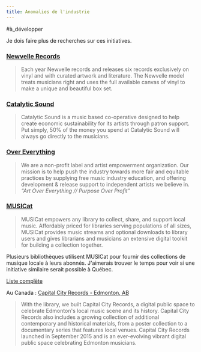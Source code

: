 ```yaml
---
title: Anomalies de l'industrie
---
```


#à_développer 

Je dois faire plus de recherches sur ces initiatives.

### [Newvelle Records](https://www.newvelle-records.com/)
>Each year Newvelle records and releases six records exclusively on vinyl and with curated artwork and literature. The Newvelle model treats musicians right and uses the full available canvas of vinyl to make a unique and beautiful box set.

### [Catalytic Sound](https://catalyticsound.com/)
>Catalytic Sound is a music based co-operative designed to help create economic sustainability for its artists through patron support.  Put simply, 50% of the money you spend at Catalytic Sound will always go directly to the musicians.

### [Over Everything](https://overeverything.org/)
>We are a non-profit label and artist empowerment organization. Our mission is to help push the industry towards more fair and equitable practices by supplying free music industry education, and offering development & release support to independent artists we believe in. _“Art Over Everything // Purpose Over Profit”_

### [MUSICat](https://musicat.co/)
>MUSICat empowers any library to collect, share, and support local music. Affordably priced for libraries serving populations of all sizes, MUSICat provides music streams and optional downloads to library users and gives librarians and musicians an extensive digital toolkit for building a collection together.

Plusieurs bibliothèques utilisent MUSICat pour fournir des collections de musique locale à leurs abonnés. J'aimerais trouver le temps pour voir si une initiative similaire serait possible à Québec.

[Liste complète](https://musicat.co/libraries)

Au Canada : [Capital City Records - Edmonton, AB](https://capitalcityrecords.ca/)

>With the library, we built Capital City Records, a digital public space to celebrate Edmonton's local music scene and its history. Capital City Records also includes a growing collection of additional contemporary and historical materials, from a poster collection to a documentary series that features local venues. Capital City Records launched in September 2015 and is an ever-evolving vibrant digital public space celebrating Edmonton musicians.

 